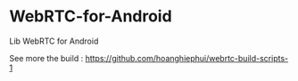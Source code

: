 # WebRTC-for-Android
Lib WebRTC for Android

See more the build : https://github.com/hoanghiephui/webrtc-build-scripts-1
